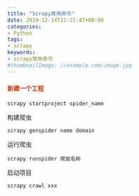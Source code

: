 ```yaml
---
title: "Scrapy常用命令"
date: 2019-12-14T22:21:47+08:00
categories:
- Python
tags:
- scrapy
keywords:
- scrapy常用命令
#thumbnailImage: //example.com/image.jpg
---
```




#### <font color=#CC3300>新建一个工程</font>

`scrapy startproject spider_name`

构建爬虫

`scrapy genspider name domain`

运行爬虫

`scrapy runspider 爬虫名称`

启动项目

`scrapy crawl xxx`
